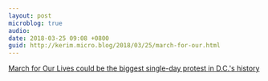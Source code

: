 ```yaml
---
layout: post
microblog: true
audio: 
date: 2018-03-25 09:08 +0800
guid: http://kerim.micro.blog/2018/03/25/march-for-our.html
---
```

[March for Our Lives could be the biggest single-day protest in D.C.'s history](https://www.usatoday.com/story/news/nation/2018/03/24/march-our-lives-could-become-biggest-single-day-protest-d-c-nations-history/455675002/)
